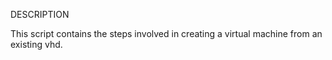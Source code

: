 DESCRIPTION

This script contains the steps involved in creating a virtual machine from an existing vhd.